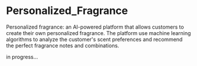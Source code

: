 # Personalized_Fragrance
Personalized fragrance: an AI-powered platform that allows customers to create their own personalized fragrance. The platform use machine learning algorithms to analyze the customer's scent preferences and recommend the perfect fragrance notes and combinations.

in progress...
